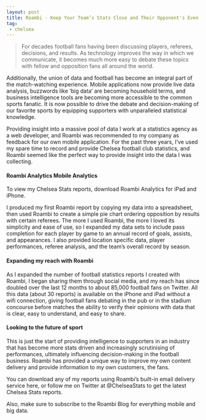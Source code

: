 ```yaml
---
layout: post
title: Roambi - Keep Your Team’s Stats Close and Their Opponent's Even Closer
tag:
 - chelsea
---
```

 
> For decades football fans having been discussing players, referees, decisions, and results. As technology improves the way in which we communicate, it becomes much more easy to debate these topics with fellow and opposition fans all around the world.

Additionally, the union of data and football has become an integral part of the match-watching experience. Mobile applications now provide live data analysis, buzzwords like ‘big data’ are becoming household terms, and business intelligence tools are becoming more accessible to the common sports fanatic. It is now possible to drive the debate and decision-making of our favorite sports by equipping supporters with unparalleled statistical knowledge.

Providing insight into a massive pool of data
I work at a statistics agency as a web developer, and Roambi was recommended to my company as feedback for our own mobile application. For the past three years, I’ve used my spare time to record and provide Chelsea football club statistics, and Roambi seemed like the perfect way to provide insight into the data I was collecting.

#### Roambi Analytics Mobile Analytics
To view my Chelsea Stats reports, download Roambi Analytics for iPad and iPhone.

I produced my first Roambi report by copying my data into a spreadsheet, then used Roambi to create a simple pie chart ordering opposition by results with certain referees. The more I used Roambi, the more I loved its simplicity and ease of use, so I expanded my data sets to include pass completion for each player by game to an annual record of goals, assists, and appearances. I also provided location specific data, player performances, referee analysis, and the team’s overall record by season.

#### Expanding my reach with Roambi
As I expanded the number of football statistics reports I created with Roambi, I began sharing them through social media, and my reach has since doubled over the last 12 months to about 85,000 football fans on Twitter. All this data (about 30 reports) is available on the iPhone and iPad without a wifi connection, giving football fans debating in the pub or in the stadium concourse before matches the ability to verify their opinions with data that is clear, easy to understand, and easy to share.

#### Looking to the future of sport
This is just the start of providing intelligence to supporters in an industry that has become more stats driven and increasingly scrutinising of performances, ultimately influencing decision-making in the football business. Roambi has provided a unique way to improve my own content delivery and provide information to my own customers, the fans.

You can download any of my reports using Roambi’s built-in email delivery service here, or follow me on Twitter at @ChelseaStats to get the latest Chelsea Stats reports.

Also, make sure to subscribe to the Roambi Blog for everything mobile and big data.
